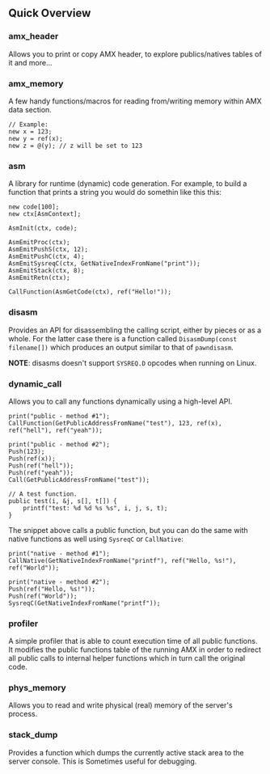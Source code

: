 Quick Overview
--------------

### amx_header ###

Allows you to print or copy AMX header, to explore publics/natives tables of it and more...

### amx_memory ###

A few handy functions/macros for reading from/writing memory within AMX data section. 

	// Example:
	new x = 123;
	new y = ref(x);
	new z = @(y); // z will be set to 123

### asm ###

A library for runtime (dynamic) code generation. For example, to build a function that
prints a string you would do somethin like this this:

	new code[100];
	new ctx[AsmContext];

	AsmInit(ctx, code);

	AsmEmitProc(ctx);
	AsmEmitPushS(ctx, 12);
	AsmEmitPushC(ctx, 4);
	AsmEmitSysreqC(ctx, GetNativeIndexFromName("print"));
	AsmEmitStack(ctx, 8);
	AsmEmitRetn(ctx);

	CallFunction(AsmGetCode(ctx), ref("Hello!"));

### disasm ###

Provides an API for disassembling the calling script, either by pieces or as a whole. For the latter case there
is a function called `DisasmDump(const filename[])` which produces an output similar to that of `pawndisasm`.

**NOTE**: disasms doesn't support `SYSREQ.D` opcodes when running on Linux.

### dynamic_call ###

Allows you to call any functions dynamically using a high-level API.

	print("public - method #1");
	CallFunction(GetPublicAddressFromName("test"), 123, ref(x), ref("hell"), ref("yeah"));

	print("public - method #2");
	Push(123);
	Push(ref(x));
	Push(ref("hell"));
	Push(ref("yeah"));
	Call(GetPublicAddressFromName("test"));

	// A test function.
	public test(i, &j, s[], t[]) {
		printf("test: %d %d %s %s", i, j, s, t);
	}


The snippet above calls a public function, but you can do the same with native functions as well
using `SysreqC` or `CallNative`:

	print("native - method #1");
	CallNative(GetNativeIndexFromName("printf"), ref("Hello, %s!"), ref("World"));

	print("native - method #2");
	Push(ref("Hello, %s!"));
	Push(ref("World"));
	SysreqC(GetNativeIndexFromName("printf"));

### profiler ###

A simple profiler that is able to count execution time of all public functions.
It modifies the public functions table of the running AMX in order to redirect 
all public calls to internal helper functions which in turn call the original code.

### phys_memory ###

Allows you to read and write physical (real) memory of the server's process.

### stack_dump ###

Provides a function which dumps the currently active stack area to the server console.
This is Sometimes useful for debugging.

